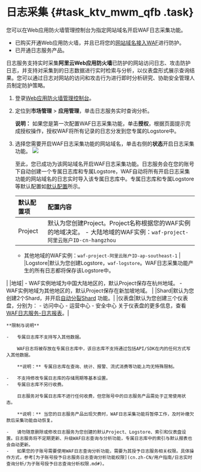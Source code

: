# 日志采集 {#task_ktv_mwm_qfb .task}

您可以在Web应用防火墙管理控制台为指定网站域名开启WAF日志采集功能。

-   已购买开通Web应用防火墙，并且已将您的[网站域名接入WAF](../../../../cn.zh-CN/快速入门/概述.md#)进行防护。
-   已开通日志服务产品。

日志服务支持实时采集**阿里云Web应用防火墙**已防护的网站访问日志、攻击防护日志，并支持对采集到的日志数据进行实时检索与分析，以仪表盘形式展示查询结果。您可以通过日志对网站的访问和攻击行为进行即时分析研究、协助安全管理人员制定防护策略。

1.  登录[Web应用防火墙管理控制台](https://yundun.console.aliyun.com/?p=waf)。 
2.  定位到**市场管理** \> **应用管理**，单击日志服务实时查询分析。 

    **说明：** 如果您是第一次配置WAF日志采集功能，单击**授权**，根据页面提示完成授权操作，授权WAF将所有记录的日志分发到您专属的Logstore中。

3.  选择您需要开启WAF日志采集功能的网站域名，单击右侧的**状态**开启日志采集功能。 ![](http://static-aliyun-doc.oss-cn-hangzhou.aliyuncs.com/assets/img/41223/154259852221272_zh-CN.png) 

    至此，您已成功为该网站域名开启WAF日志采集功能。日志服务会在您的账号下自动创建一个专属日志库和专属Logstore，WAF自动将所有开启日志采集功能的网站域名的日志实时导入该专属日志库中。专属日志库和专属Logstore等默认配置如[默认配置](#)所示。

    |默认配置项|配置内容|
    |:----|:---|
    |Project|默认为您创建Project。Project名称根据您的WAF实例的地域决定。    -   大陆地域的WAF实例：`waf-project-阿里云账户ID-cn-hangzhou`
    -   其他地域的WAF实例：`waf-project-阿里云账户ID-ap-southeast-1`
|
    |Logstore|默认为您创建Logstore，`waf-logstore`。WAF日志采集功能产生的所有日志都将保存该Logstore中。

|
    |地域|     -   WAF实例地域为中国大陆地区的，默认Project保存在杭州地域。
    -   WAF实例地域为其他地区的，默认Project保存在新加坡地域。
 |
    |Shard|默认为您创建2个Shard，并开启[自动分裂Shard](cn.zh-CN/用户指南/准备工作/操作Shard.md) 功能。|
    |仪表盘|默认为您创建三个仪表盘，分别为：    -   访问中心
    -   运营中心
    -   安全中心
关于仪表盘的更多信息，查看[WAF日志服务-日志报表](cn.zh-CN/用户指南/日志实时查询分析/日志报表.md#)。|

    **限制与说明**

    -   专属日志库不支持写入其他数据。

        WAF日志将被存放在专属日志库中，该日志库不支持通过包括API/SDK在内的任何方式写入其他数据。

        **说明：** 专属日志库在查询、统计、报警、流式消费等功能上均无特殊限制。

    -   不支持修改专属日志库的存储周期等基本设置。
    -   专属日志库不另行收费。

        日志服务对专属日志库不进行任何收费，但您账号中的日志服务产品需处于正常使用状态。

        **说明：** 当您的日志服务产品出现欠费时，WAF日志采集功能将暂停工作，及时补缴欠款后采集功能自动恢复。

    -   请勿随意删除或修改日志服务为您创建的默认Project、Logstore、索引和仪表盘设置。日志服务将不定期更新、升级WAF日志查询与分析功能，专属日志库中的索引与默认报表也会自动更新。
    -   如果您的子账号需要使用WAF日志查询分析功能，需要为其授予日志服务相关权限。具体操作方式，参考[为子账号授予日志服务日志查询分析功能权限](cn.zh-CN/用户指南/日志实时查询分析/为子账号授予日志查询分析权限.md#)。

